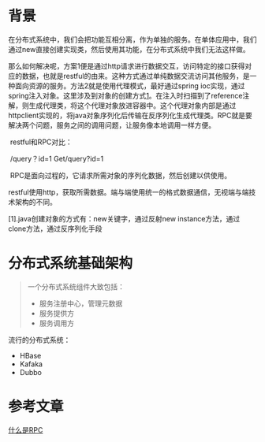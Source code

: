 # 背景

​		在分布式系统中，我们会把功能互相分离，作为单独的服务。在单体应用中，我们通过new直接创建实现类，然后使用其功能，在分布式系统中我们无法这样做。

​		那么如何解决呢，方案1便是通过http请求进行数据交互，访问特定的接口获得对应的数据，也就是restful的由来。这种方式通过单纯数据交流访问其他服务，是一种面向资源的服务。方法2就是使用代理模式，最好通过spring ioc实现，通过spring注入对象。这里涉及到对象的创建方式[1](#1)。在注入时扫描到了reference注解，则生成代理类，将这个代理对象放进容器中。这个代理对象内部是通过httpclient实现的，将java对象序列化后传输在反序列化生成代理类。RPC就是要解决两个问题，服务之间的调用问题，让服务像本地调用一样方便。

​		restful和RPC对比：

​		/query？id=1		Get/query?id=1

​		RPC是面向过程的，它请求所需对象的序列化数据，然后创建以供使用。

​		restful使用http，获取所需数据。端与端使用统一的格式数据通信，无视端与端技术架构的不同。



<span id="1">[1].java创建对象的方式有：new关键字，通过反射new instance方法，通过clone方法，通过反序列化手段</span>



# 分布式系统基础架构

>一个分布式系统组件大致包括：
>
>- 服务注册中心，管理元数据
>- 服务提供方
>- 服务调用方

流行的分布式系统：

- HBase
- Kafaka
- Dubbo



# 参考文章

[什么是RPC](https://www.jianshu.com/p/052913a386b7)